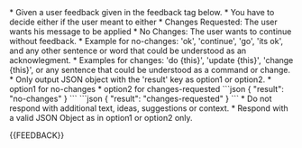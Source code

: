 <rules>
* Given a user feedback given in the feedback tag below.
* You have to decide either if the user meant to either
  * Changes Requested: The user wants his message to be applied
  * No Changes: The user wants to continue without feedback.
* Example for no-changes: 'ok', 'continue', 'go', 'its ok', and any other sentence or word that could be understood as an acknowlegment.
* Examples for changes: 'do {this}', 'update {this}', 'change {this}', or any sentence that could be understood as a command or change.
</rules>

<formatting>
* Only output JSON object with the 'result' key as option1 or option2.
* option1 for no-changes
* option2 for changes-requested
<option1>
```json
{ "result": "no-changes" }
```
</option1>
<option2>
```json
{ "result": "changes-requested" }
```
</option>
* Do not respond with additional text, ideas, suggestions or context.
* Respond with a valid JSON Object as in option1 or option2 only.
</formatting>

{{FEEDBACK}}
